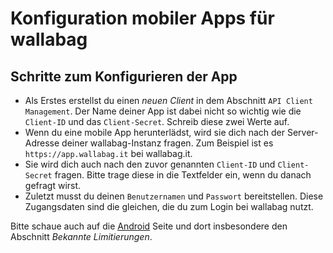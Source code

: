 Konfiguration mobiler Apps für wallabag
=======================================

Schritte zum Konfigurieren der App
----------------------------------

-   Als Erstes erstellst du einen *neuen Client* in dem Abschnitt
    `API Client Management`. Der Name deiner App ist dabei nicht so
    wichtig wie die `Client-ID` und das `Client-Secret`. Schreib diese
    zwei Werte auf.
-   Wenn du eine mobile App herunterlädst, wird sie dich nach der
    Server-Adresse deiner wallabag-Instanz fragen. Zum Beispiel ist es
    `https://app.wallabag.it` bei wallabag.it.
-   Sie wird dich auch nach den zuvor genannten `Client-ID` und
    `Client-Secret` fragen. Bitte trage diese in die Textfelder ein,
    wenn du danach gefragt wirst.
-   Zuletzt musst du deinen `Benutzernamen` und `Passwort`
    bereitstellen. Diese Zugangsdaten sind die gleichen, die du zum
    Login bei wallabag nutzt.

Bitte schaue auch auf die [Android](android.html) Seite und dort
insbesondere den Abschnitt *Bekannte Limitierungen*.

